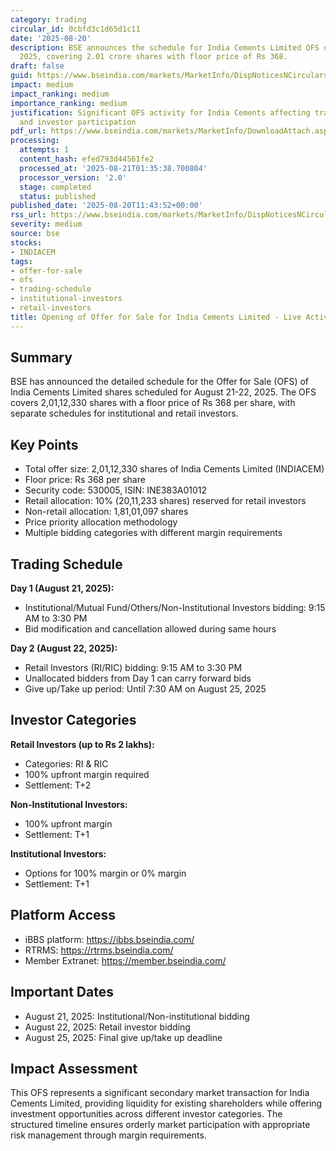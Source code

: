 ```yaml
---
category: trading
circular_id: 0cbfd3c1d65d1c11
date: '2025-08-20'
description: BSE announces the schedule for India Cements Limited OFS on August 21-22,
  2025, covering 2.01 crore shares with floor price of Rs 368.
draft: false
guid: https://www.bseindia.com/markets/MarketInfo/DispNoticesNCirculars.aspx?Noticeid={8CD5033B-7EED-46C4-963E-63E5E2065773}&noticeno=20250820-24&dt=08/20/2025&icount=24&totcount=60&flag=0
impact: medium
impact_ranking: medium
importance_ranking: medium
justification: Significant OFS activity for India Cements affecting trading operations
  and investor participation
pdf_url: https://www.bseindia.com/markets/MarketInfo/DownloadAttach.aspx?id=20250820-24&attachedId=
processing:
  attempts: 1
  content_hash: efed793d44561fe2
  processed_at: '2025-08-21T01:35:38.700804'
  processor_version: '2.0'
  stage: completed
  status: published
published_date: '2025-08-20T11:43:52+00:00'
rss_url: https://www.bseindia.com/markets/MarketInfo/DispNoticesNCirculars.aspx?Noticeid={8CD5033B-7EED-46C4-963E-63E5E2065773}&noticeno=20250820-24&dt=08/20/2025&icount=24&totcount=60&flag=0
severity: medium
source: bse
stocks:
- INDIACEM
tags:
- offer-for-sale
- ofs
- trading-schedule
- institutional-investors
- retail-investors
title: Opening of Offer for Sale for India Cements Limited - Live Activities Schedule
---
```


## Summary

BSE has announced the detailed schedule for the Offer for Sale (OFS) of India Cements Limited shares scheduled for August 21-22, 2025. The OFS covers 2,01,12,330 shares with a floor price of Rs 368 per share, with separate schedules for institutional and retail investors.

## Key Points

- Total offer size: 2,01,12,330 shares of India Cements Limited (INDIACEM)
- Floor price: Rs 368 per share
- Security code: 530005, ISIN: INE383A01012
- Retail allocation: 10% (20,11,233 shares) reserved for retail investors
- Non-retail allocation: 1,81,01,097 shares
- Price priority allocation methodology
- Multiple bidding categories with different margin requirements

## Trading Schedule

**Day 1 (August 21, 2025):**
- Institutional/Mutual Fund/Others/Non-Institutional Investors bidding: 9:15 AM to 3:30 PM
- Bid modification and cancellation allowed during same hours

**Day 2 (August 22, 2025):**
- Retail Investors (RI/RIC) bidding: 9:15 AM to 3:30 PM
- Unallocated bidders from Day 1 can carry forward bids
- Give up/Take up period: Until 7:30 AM on August 25, 2025

## Investor Categories

**Retail Investors (up to Rs 2 lakhs):**
- Categories: RI & RIC
- 100% upfront margin required
- Settlement: T+2

**Non-Institutional Investors:**
- 100% upfront margin
- Settlement: T+1

**Institutional Investors:**
- Options for 100% margin or 0% margin
- Settlement: T+1

## Platform Access

- iBBS platform: https://ibbs.bseindia.com/
- RTRMS: https://rtrms.bseindia.com/
- Member Extranet: https://member.bseindia.com/

## Important Dates

- August 21, 2025: Institutional/Non-institutional bidding
- August 22, 2025: Retail investor bidding
- August 25, 2025: Final give up/take up deadline

## Impact Assessment

This OFS represents a significant secondary market transaction for India Cements Limited, providing liquidity for existing shareholders while offering investment opportunities across different investor categories. The structured timeline ensures orderly market participation with appropriate risk management through margin requirements.